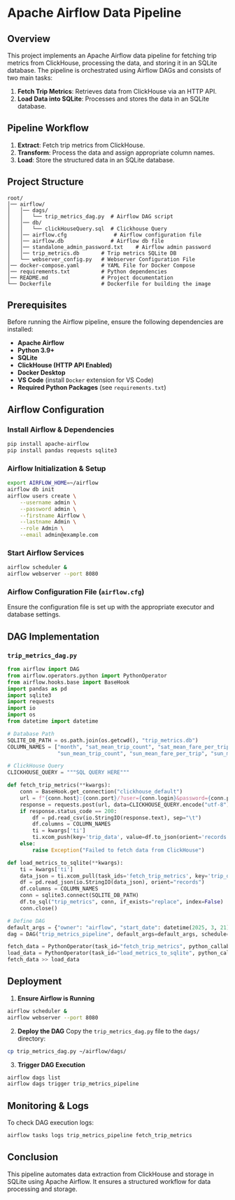 # Apache Airflow Data Pipeline

## Overview
This project implements an Apache Airflow data pipeline for fetching trip metrics from ClickHouse, processing the data, and storing it in an SQLite database. The pipeline is orchestrated using Airflow DAGs and consists of two main tasks:

1. **Fetch Trip Metrics**: Retrieves data from ClickHouse via an HTTP API.
2. **Load Data into SQLite**: Processes and stores the data in an SQLite database.

## Pipeline Workflow
1. **Extract**: Fetch trip metrics from ClickHouse.
2. **Transform**: Process the data and assign appropriate column names.
3. **Load**: Store the structured data in an SQLite database.

## Project Structure
```
root/
│── airflow/
│   │── dags/ 
│   │   └── trip_metrics_dag.py  # Airflow DAG script
│   │── db/
│   │   └── clickHouseQuery.sql  # Clickhouse Query
│   │── airflow.cfg               # Airflow configuration file
│   │── airflow.db               # Airflow db file
│   │── standalone_admin_password.txt    # Airflow admin password
│   │── trip_metrics.db       # Trip metrics SQLite DB
│   └── webserver_config.py   # Webserver Configuration File
│── docker-compose.yaml       # YAML File for Docker Compose
│── requirements.txt          # Python dependencies
│── README.md                 # Project documentation
└── Dockerfile                # Dockerfile for building the image
```

## Prerequisites
Before running the Airflow pipeline, ensure the following dependencies are installed:

- **Apache Airflow**
- **Python 3.9+**
- **SQLite**
- **ClickHouse (HTTP API Enabled)**
- **Docker Desktop**
- **VS Code** (install `Docker` extension for VS Code)
- **Required Python Packages** (see `requirements.txt`)

## Airflow Configuration

### Install Airflow & Dependencies
```bash
pip install apache-airflow
pip install pandas requests sqlite3
```

### Airflow Initialization & Setup
```bash
export AIRFLOW_HOME=~/airflow
airflow db init
airflow users create \
    --username admin \
    --password admin \
    --firstname Airflow \
    --lastname Admin \
    --role Admin \
    --email admin@example.com
```

### Start Airflow Services
```bash
airflow scheduler &
airflow webserver --port 8080
```

### Airflow Configuration File (`airflow.cfg`)
Ensure the configuration file is set up with the appropriate executor and database settings.

## DAG Implementation

### `trip_metrics_dag.py`
```python
from airflow import DAG
from airflow.operators.python import PythonOperator
from airflow.hooks.base import BaseHook
import pandas as pd
import sqlite3
import requests
import io
import os
from datetime import datetime

# Database Path
SQLITE_DB_PATH = os.path.join(os.getcwd(), "trip_metrics.db")
COLUMN_NAMES = ["month", "sat_mean_trip_count", "sat_mean_fare_per_trip", "sat_mean_duration_per_trip",
                "sun_mean_trip_count", "sun_mean_fare_per_trip", "sun_mean_duration_per_trip"]

# ClickHouse Query
CLICKHOUSE_QUERY = """SQL QUERY HERE"""

def fetch_trip_metrics(**kwargs):
    conn = BaseHook.get_connection("clickhouse_default")
    url = f"{conn.host}:{conn.port}/?user={conn.login}&password={conn.password}&database={conn.schema}"
    response = requests.post(url, data=CLICKHOUSE_QUERY.encode("utf-8"), headers={"Content-Type": "application/x-www-form-urlencoded"})
    if response.status_code == 200:
        df = pd.read_csv(io.StringIO(response.text), sep="\t")
        df.columns = COLUMN_NAMES
        ti = kwargs['ti']
        ti.xcom_push(key='trip_data', value=df.to_json(orient='records'))
    else:
        raise Exception("Failed to fetch data from ClickHouse")

def load_metrics_to_sqlite(**kwargs):
    ti = kwargs['ti']
    data_json = ti.xcom_pull(task_ids='fetch_trip_metrics', key='trip_data')
    df = pd.read_json(io.StringIO(data_json), orient="records")
    df.columns = COLUMN_NAMES
    conn = sqlite3.connect(SQLITE_DB_PATH)
    df.to_sql("trip_metrics", conn, if_exists="replace", index=False)
    conn.close()

# Define DAG
default_args = {"owner": "airflow", "start_date": datetime(2025, 3, 21), "catchup": False}
dag = DAG("trip_metrics_pipeline", default_args=default_args, schedule="@monthly", catchup=False)

fetch_data = PythonOperator(task_id="fetch_trip_metrics", python_callable=fetch_trip_metrics, dag=dag)
load_data = PythonOperator(task_id="load_metrics_to_sqlite", python_callable=load_metrics_to_sqlite, dag=dag)
fetch_data >> load_data
```

## Deployment
1. **Ensure Airflow is Running**
```bash
airflow scheduler &
airflow webserver --port 8080
```

2. **Deploy the DAG**
Copy the `trip_metrics_dag.py` file to the `dags/` directory:
```bash
cp trip_metrics_dag.py ~/airflow/dags/
```

3. **Trigger DAG Execution**
```bash
airflow dags list
airflow dags trigger trip_metrics_pipeline
```

## Monitoring & Logs
To check DAG execution logs:
```bash
airflow tasks logs trip_metrics_pipeline fetch_trip_metrics
```

## Conclusion
This pipeline automates data extraction from ClickHouse and storage in SQLite using Apache Airflow. It ensures a structured workflow for data processing and storage.